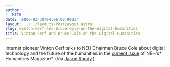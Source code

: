 ```yaml
---
author:
- 'MITH '
date: '2006-03-30T04:06:00.000Z'
layout: ../../layouts/PostLayout.astro
slug: vinton-cerf-and-bruce-cole-on-the-digital-humanities
title: Vinton Cerf and Bruce Cole on the Digital Humanities
---
```


Internet pioneer Vinton Cerf talks to NEH Chairman Bruce Cole about digital technology and the future of the humanities in the [current issue](http://www.neh.gov/news/humanities.html) of NEH's* Humanities Magazine*. (Via [Jason Rhody](http://misc.wordherders.net/archives/005652.html).)
